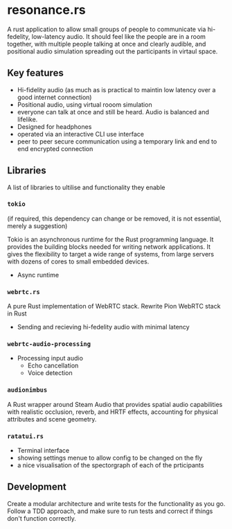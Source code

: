 # resonance.rs

A rust application to allow small groups of people to communicate via hi-fedelity, low-latency audio. 
It should feel like the people are in a room together, with multiple people talking at once and clearly audible, and positional audio simulation spreading out the participants in virtaul space.

## Key features

- Hi-fidelity audio (as much as is practical to maintin low latency over a good internet connection)
- Positional audio, using virtual rooom simulation
- everyone can talk at once and still be heard. Audio is balanced and lifelike.
- Designed for headphones
- operated via an interactive CLI use interface
- peer to peer secure communication using a temporary link and end to end encrypted connection

## Libraries

A list of libraries to ultilise and functionality they enable

### `tokio`

(if required, this dependency can change or be removed, it is not essential, merely a suggestion)

Tokio is an asynchronous runtime for the Rust programming language. It provides the building blocks needed for writing network applications. It gives the flexibility to target a wide range of systems, from large servers with dozens of cores to small embedded devices.

- Async runtime

### `webrtc.rs`

A pure Rust implementation of WebRTC stack. Rewrite Pion WebRTC stack in Rust

- Sending and recieving hi-fedelity audio with minimal latency

### `webrtc-audio-processing`

- Processing input audio
    - Echo cancellation
    - Voice detection

### `audionimbus`

A Rust wrapper around Steam Audio that provides spatial audio capabilities with realistic occlusion, reverb, and HRTF effects, accounting for physical attributes and scene geometry.

### `ratatui.rs`

- Terminal interface
- showing settings menue to allow config to be changed on the fly
- a nice visualisation of the spectorgraph of each of the prticipants

## Development

Create a modular architecture and write tests for the functionality as you go.
Follow a TDD approach, and make sure to run tests and correct if things don't function correctly.
